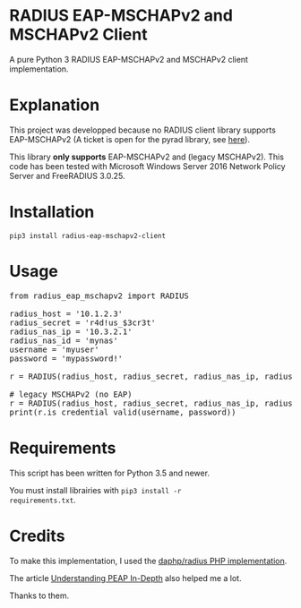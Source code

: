 # RADIUS EAP-MSCHAPv2 and MSCHAPv2 Client

A pure Python 3 RADIUS EAP-MSCHAPv2 and MSCHAPv2 client implementation.

# Explanation

This project was developped because no RADIUS client library supports EAP-MSCHAPv2 (A ticket is open for the pyrad 
library, see [here](https://github.com/pyradius/pyrad/issues/40)).

This library **only supports** EAP-MSCHAPv2 and (legacy MSCHAPv2). This code has been tested with Microsoft Windows 
Server 2016 Network Policy Server and FreeRADIUS 3.0.25.

# Installation

	pip3 install radius-eap-mschapv2-client

# Usage

<pre>from radius_eap_mschapv2 import RADIUS

radius_host = '10.1.2.3'
radius_secret = 'r4d!us_$3cr3t'
radius_nas_ip = '10.3.2.1'
radius_nas_id = 'mynas'
username = 'myuser'
password = 'mypassword!'

r = RADIUS(radius_host, radius_secret, radius_nas_ip, radius_nas_id)

# legacy MSCHAPv2 (no EAP)
r = RADIUS(radius_host, radius_secret, radius_nas_ip, radius_nas_id, eap=False)
print(r.is_credential_valid(username, password))</pre>


# Requirements

This script has been written for Python 3.5 and newer.

You must install librairies with <code>pip3 install -r requirements.txt</code>.

# Credits

To make this implementation, I used the [daphp/radius PHP implementation](https://github.com/dapphp/radius).

The article [Understanding PEAP In-Depth](https://sensepost.com/blog/2019/understanding-peap-in-depth/) also helped me 
a lot.

Thanks to them.
